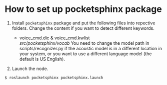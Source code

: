 # How to set up pocketsphinx package

1. Install `pocketsphinx` package and put the following files into repective folders. Change the content if you want to detect different keywords.
    * voice_cmd.dic & voice_cmd.kwlist\
    *src/pocketsphinx/vocab*
You need to change the model path in scripts/recognizer.py if the acoustic model is in a different location in your system, or you want to use a different language model (the default is US English).

2. Launch the node.
```
$ roslaunch pocketsphinx pocketsphinx.launch
```